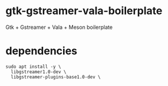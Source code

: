 # gtk-gstreamer-vala-boilerplate

Gtk + Gstreamer + Vala + Meson boilerplate

# dependencies

```
sudo apt install -y \
  libgstreamer1.0-dev \
  libgstreamer-plugins-base1.0-dev \
```
